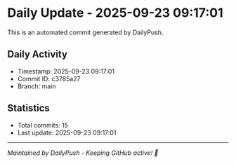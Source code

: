 # Daily Update - 2025-09-23 09:17:01

This is an automated commit generated by DailyPush.

## Daily Activity
- Timestamp: 2025-09-23 09:17:01
- Commit ID: c3785a27
- Branch: main

## Statistics
- Total commits: 15
- Last update: 2025-09-23 09:17:01

---
*Maintained by DailyPush - Keeping GitHub active! 🚀*
